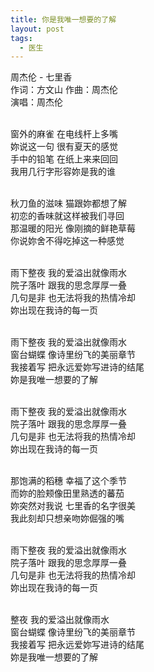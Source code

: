 ```yaml
---
title: 你是我唯一想要的了解
layout: post
tags:
  - 医生
---
```



周杰伦 - 七里香<br />
作词：方文山 作曲：周杰伦<br />
演唱：周杰伦<br /><br />

窗外的麻雀 在电线杆上多嘴<br />
妳说这一句 很有夏天的感觉<br />
手中的铅笔 在纸上来来回回<br />
我用几行字形容妳是我的谁<br /><br />

秋刀鱼的滋味 猫跟妳都想了解<br />
初恋的香味就这样被我们寻回<br />
那温暖的阳光 像刚摘的鲜艳草莓<br />
你说妳舍不得吃掉这一种感觉<br /><br />

雨下整夜 我的爱溢出就像雨水<br />
院子落叶 跟我的思念厚厚一叠<br />
几句是非 也无法将我的热情冷却<br />
妳出现在我诗的每一页<br /><br />

雨下整夜 我的爱溢出就像雨水<br />
窗台蝴蝶 像诗里纷飞的美丽章节<br />
我接着写 把永远爱妳写进诗的结尾<br />
妳是我唯一想要的了解<br /><br />

雨下整夜 我的爱溢出就像雨水<br />
院子落叶 跟我的思念厚厚一叠<br />
几句是非 也无法将我的热情冷却<br />
妳出现在我诗的每一页<br /><br />

那饱满的稻穗 幸福了这个季节<br />
而妳的脸颊像田里熟透的蕃茄<br />
妳突然对我说 七里香的名字很美<br />
我此刻却只想亲吻妳倔强的嘴<br /><br />

雨下整夜 我的爱溢出就像雨水<br />
院子落叶 跟我的思念厚厚一叠<br />
几句是非 也无法将我的热情冷却<br />
妳出现在我诗的每一页<br /><br />

整夜 我的爱溢出就像雨水<br />
窗台蝴蝶 像诗里纷飞的美丽章节<br />
我接着写 把永远爱妳写进诗的结尾<br />
妳是我唯一想要的了解
